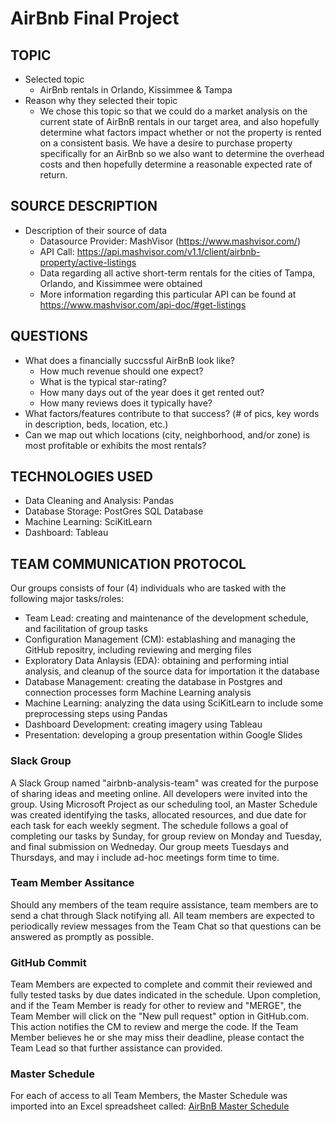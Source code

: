 
# AirBnb Final Project


 ## TOPIC
 * Selected topic 
    * AirBnb rentals in Orlando, Kissimmee & Tampa
 * Reason why they selected their topic 
    * We chose this topic so that we could do a market analysis on the current state of AirBnB rentals in our target area,
and also hopefully determine what factors impact whether or not the property is rented on a consistent basis.
We have a desire to purchase property specifically for an AirBnb so we also want to determine the overhead costs and then 
hopefully determine a reasonable expected rate of return.

## SOURCE DESCRIPTION
 * Description of their source of data 
    * Datasource Provider: MashVisor (https://www.mashvisor.com/)
    * API Call: https://api.mashvisor.com/v1.1/client/airbnb-property/active-listings
    * Data regarding all active short-term rentals for the cities of Tampa, Orlando, and Kissimmee were obtained
    * More information regarding this particular API can be found at https://www.mashvisor.com/api-doc/#get-listings

## QUESTIONS
 * What does a financially succssful AirBnB look like?
   * How much revenue should one expect?
   * What is the typical star-rating?
   * How many days out of the year does it get rented out?
   * How many reviews does it typically have?
 * What factors/features contribute to that success? (# of pics, key words in description, beds, location, etc.)
 * Can we map out which locations (city, neighborhood, and/or zone) is most profitable or exhibits the most rentals?

 ## TECHNOLOGIES USED
 * Data Cleaning and Analysis: Pandas
 * Database Storage: PostGres SQL Database
 * Machine Learning: SciKitLearn
 * Dashboard: Tableau

 ## TEAM COMMUNICATION PROTOCOL
 Our groups consists of four (4) individuals who are tasked with the following major tasks/roles:
 * Team Lead: creating and maintenance of the development schedule, and facilitation of group tasks
 * Configuration Management (CM): establashing and managing the GitHub repositry, including reviewing and merging files
 * Exploratory Data Anlaysis (EDA): obtaining and performing intial analysis, and cleanup of the source data for importation it the database
 * Database Management: creating the database in Postgres and connection processes form Machine Learning analysis
 * Machine Learning: analyzing the data using SciKitLearn to include some preprocessing steps using Pandas
 * Dashboard Development: creating imagery using Tableau
 * Presentation: developing a group presentation within Google Slides

### Slack Group
 A Slack Group named "airbnb-analysis-team" was created for the purpose of sharing ideas and meeting online. All developers were invited into the group. Using Microsoft Project as our scheduling tool, an Master Schedule was created identifying the tasks, allocated resources, and due date for each task for each weekly segment. The schedule follows a goal of completing our tasks by Sunday, for group review on Monday and Tuesday, and final submission on Wedneday. Our group meets Tuesdays and Thursdays, and may i include ad-hoc meetings form time to time. 

 ### Team Member Assitance
 Should any members of the team require assistance, team members are to send a chat through Slack notifying all. All team members are expected to periodically review messages from the Team Chat so that questions can be answered as promptly as possible.

 ### GitHub Commit
 Team Members are expected to complete and commit their reviewed and fully tested tasks by due dates indicated in the schedule. Upon completion, and if the Team Member is ready for other to review and "MERGE", the Team Member will click on the "New pull request" option in GitHub.com. This action notifies the CM to review and merge the code.  If the Team Member believes he or she may miss their deadline, please contact the Team Lead so that further assistance can provided.

 ### Master Schedule
 For each of access to all Team Members, the Master Schedule was imported into an Excel spreadsheet called: [AirBnB Master Schedule](AirBnB_Master_Schedule.xlsx)



